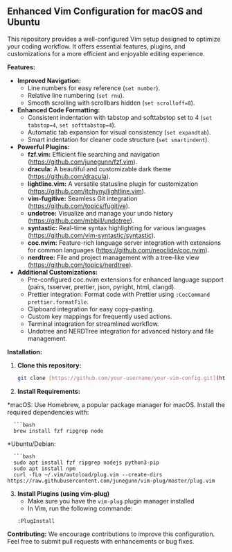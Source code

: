## Enhanced Vim Configuration for macOS and Ubuntu

This repository provides a well-configured Vim setup designed to optimize your coding workflow. It offers essential features, plugins, and customizations for a more efficient and enjoyable editing experience.

**Features:**

* **Improved Navigation:**
    * Line numbers for easy reference (`set number`).
    * Relative line numbering (`set rnu`).
    * Smooth scrolling with scrollbars hidden (`set scrolloff=8`).
* **Enhanced Code Formatting:**
    * Consistent indentation with tabstop and softtabstop set to 4 (`set tabstop=4`, `set softtabstop=4`).
    * Automatic tab expansion for visual consistency (`set expandtab`).
    * Smart indentation for cleaner code structure (`set smartindent`).
* **Powerful Plugins:**
    * **fzf.vim:** Efficient file searching and navigation (https://github.com/junegunn/fzf.vim).
    * **dracula:** A beautiful and customizable dark theme (https://github.com/dracula).
    * **lightline.vim:** A versatile statusline plugin for customization (https://github.com/itchyny/lightline.vim).
    * **vim-fugitive:** Seamless Git integration (https://github.com/topics/fugitive).
    * **undotree:** Visualize and manage your undo history (https://github.com/mbbill/undotree).
    * **syntastic:** Real-time syntax highlighting for various languages (https://github.com/vim-syntastic/syntastic).
    * **coc.nvim:** Feature-rich language server integration with extensions for common languages (https://github.com/neoclide/coc.nvim).
    * **nerdtree:** File and project management with a tree-like view (https://github.com/topics/nerdtree).
* **Additional Customizations:**
    * Pre-configured coc.nvim extensions for enhanced language support (pairs, tsserver, prettier, json, pyright, html, clangd).
    * Prettier integration: Format code with Prettier using `:CocCommand prettier.formatFile`.
    * Clipboard integration for easy copy-pasting.
    * Custom key mappings for frequently used actions.
    * Terminal integration for streamlined workflow.
    * Undotree and NERDTree integration for advanced history and file management.

**Installation:**

1. **Clone this repository:**

   ```bash
   git clone [https://github.com/your-username/your-vim-config.git](https://github.com/your-username/your-vim-config.git) ~/.vim

2. **Install Requirements:**

*macOS:
  Use Homebrew, a popular package manager for macOS. Install the required dependencies with:

      ```bash
      brew install fzf ripgrep node
      
  *Ubuntu/Debian:
  
      ```bash
      sudo apt install fzf ripgrep nodejs python3-pip
      sudo apt install npm
      curl -fLo ~/.vim/autoload/plug.vim --create-dirs     https://raw.githubusercontent.com/junegunn/vim-plug/master/plug.vim
 
3. **Install Plugins (using vim-plug)**
   * Make sure you have the `vim-plug` plugin manager installed
   * In Vim, run the following commande:
   ```vim-script
   :PlugInstall
**Contributing:**
We encourage contributions to improve this configuration. Feel free to submit pull requests with enhancements or bug fixes.

